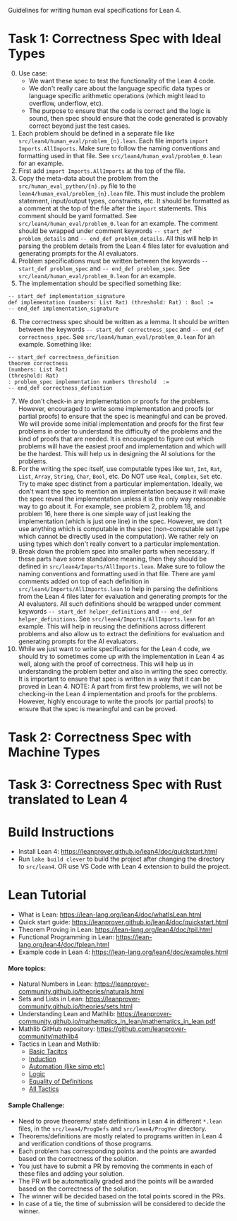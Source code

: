 Guidelines for writing human eval specifications for Lean 4.

Task 1: Correctness Spec with Ideal Types
===
0. Use case:
    - We want these spec to test the functionality of the Lean 4 code.
    - We don't really care about the language specific data types or language specific arithmetic operations (which might lead to overflow, underflow, etc).
    - The purpose to ensure that the code is correct and the logic is sound, then spec should ensure that the code generated is provably correct beyond just the test cases.
1. Each problem should be defined in a separate file like `src/lean4/human_eval/problem_{n}.lean`. Each file imports `import Imports.AllImports`. Make sure to follow the naming conventions and formatting used in that file. See `src/lean4/human_eval/problem_0.lean` for an example.
2. First add `import Imports.AllImports` at the top of the file.
3. Copy the meta-data about the problem from the `src/human_eval_python/{n}.py` file to the `lean4/human_eval/problem_{n}.lean` file. This must include the problem statement, input/output types, constraints, etc. It should be formatted as a comment at the top of the file after the `import` statements. This comment should be yaml formatted. See `src/lean4/human_eval/problem_0.lean` for an example. The comment should be wrapped under comment keywords `-- start_def problem_details` and `-- end_def problem_details`. All this will help in parsing the problem details from the Lean 4 files later for evaluation and generating prompts for the AI evaluators.
4. Problem specifications must be written between the keywords `-- start_def problem_spec` and `-- end_def problem_spec`. See `src/lean4/human_eval/problem_0.lean` for an example.
5. The implementation should be specified something like:
```lean
-- start_def implementation_signature
def implementation (numbers: List Rat) (threshold: Rat) : Bool :=
-- end_def implementation_signature
```
6. The correctness spec should be written as a lemma. It should be written between the keywords `-- start_def correctness_spec` and `-- end_def correctness_spec`. See `src/lean4/human_eval/problem_0.lean` for an example. Something like:
```lean
-- start_def correctness_definition
theorem correctness
(numbers: List Rat)
(threshold: Rat)
: problem_spec implementation numbers threshold  :=
-- end_def correctness_definition
```
7. We don't check-in any implementation or proofs for the problems. However, encouraged to write some implementation and proofs (or partial proofs) to ensure that the spec is meaningful and can be proved. We will provide some initial implementation and proofs for the first few problems in order to understand the difficulty of the problems and the kind of proofs that are needed. It is encouraged to figure out which problems will have the easiest proof and implementation and which will be the hardest. This will help us in designing the AI solutions for the problems.
8. For the writing the spec itself, use computable types like `Nat`, `Int`, `Rat`, `List`, `Array`, `String`, `Char`, `Bool`, etc. Do NOT use `Real`, `Complex`, `Set` etc. Try to make spec distinct from a particular implementation. Ideally, we don't want the spec to mention an implementation because it will make the spec reveal the implementation unless it is the only way reasonable way to go about it. For example, see problem 2, problem 18, and problem 16, here there is one simple way of just leaking the implementation (which is just one line) in the spec. However, we don't use anything which is computable in the spec (non-computable set type which cannot be directly used in the computation). We rather rely on using types which don't really convert to a particular implementation.
9. Break down the problem spec into smaller parts when necessary. If these parts have some standalone meaning, then they should be defined in `src/lean4/Imports/AllImports.lean`. Make sure to follow the naming conventions and formatting used in that file. There are yaml comments added on top of each definition in `src/lean4/Imports/AllImports.lean` to help in parsing the definitions from the Lean 4 files later for evaluation and generating prompts for the AI evaluators. All such definitions should be wrapped under comment keywords `-- start_def helper_definitions` and `-- end_def helper_definitions`. See `src/lean4/Imports/AllImports.lean` for an example. This will help in reusing the definitions across different problems and also allow us to extract the definitions for evaluation and generating prompts for the AI evaluators.
10. While we just want to write specifications for the Lean 4 code, we should try to sometimes come up with the implementation in Lean 4 as well, along with the proof of correctness. This will help us in understanding the problem better and also in writing the spec correctly. It is important to ensure that spec is written in a way that it can be proved in Lean 4. NOTE: A part from first few problems, we will not be checking-in the Lean 4 implementation and proofs for the problems. However, highly encourage to write the proofs (or partial proofs) to ensure that the spec is meaningful and can be proved.


Task 2: Correctness Spec with Machine Types
===


Task 3: Correctness Spec with Rust translated to Lean 4
===


Build Instructions
===
- Install Lean 4: https://leanprover.github.io/lean4/doc/quickstart.html
- Run `lake build clever` to build the project after changing the directory to `src/lean4`. OR use VS Code with Lean 4 extension to build the project.

Lean Tutorial
===
- What is Lean: https://lean-lang.org/lean4/doc/whatIsLean.html
- Quick start guide: https://leanprover.github.io/lean4/doc/quickstart.html
- Theorem Proving in Lean: https://lean-lang.org/lean4/doc/tpil.html
- Functional Programming in Lean: https://lean-lang.org/lean4/doc/fplean.html
- Example code in Lean 4: https://lean-lang.org/lean4/doc/examples.html

#### More topics:
- Natural Numbers in Lean: https://leanprover-community.github.io/theories/naturals.html
- Sets and Lists in Lean: https://leanprover-community.github.io/theories/sets.html
- Understanding Lean and Mathlib: https://leanprover-community.github.io/mathematics_in_lean/mathematics_in_lean.pdf
- Mathlib GitHub repository: https://github.com/leanprover-community/mathlib4
- Tactics in Lean and Mathlib:
    - [Basic Tacitcs](https://leanprover-community.github.io/mathlib-manual/html-multi/Tactics/Basic-tactics-___-assumptions/#Mathlib-Manual--Tactics--Basic-tactics-___-assumptions)
    - [Induction](https://leanprover-community.github.io/mathlib-manual/html-multi/Tactics/Induction-___-case-distinction/#Mathlib-Manual--Tactics--Induction-___-case-distinction)
    - [Automation (like simp etc)](https://leanprover-community.github.io/mathlib-manual/html-multi/Tactics/Automation/#Mathlib-Manual--Tactics--Automation)
    - [Logic](https://leanprover-community.github.io/mathlib-manual/html-multi/Tactics/Logic/#Mathlib-Manual--Tactics--Logic)
    - [Equality of Definitions](https://leanprover-community.github.io/mathlib-manual/html-multi/Tactics/Definitional-equality/#Mathlib-Manual--Tactics--Definitional-equality)
    - [All Tactics](https://leanprover-community.github.io/mathlib-manual/html-multi/)

#### Sample Challenge:
- Need to prove theorems/ state definitions in Lean 4 in different `*.lean` files, in the `src/lean4/ProgDefs` and `src/lean4/ProgVer` directory.
- Theorems/definitions are mostly related to programs written in Lean 4 and verification conditions of those programs.
- Each problem has corresponding points and the points are awarded based on the correctness of the solution.
- You just have to submit a PR by removing the comments in each of these files and adding your solution.
- The PR will be automatically graded and the points will be awarded based on the correctness of the solution.
- The winner will be decided based on the total points scored in the PRs.
- In case of a tie, the time of submission will be considered to decide the winner.